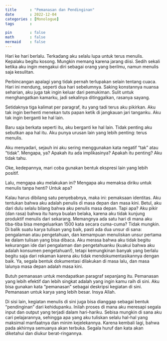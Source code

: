 ```yaml
---
title      : "Pemanasan dan Pendinginan"
date       : 2022-12-04
categories : [Monologue]
tags       : 

pin        : false
math       : false
mermaid    : false
---
```


Hari ke hari berlalu. Terkadang aku selalu lupa untuk terus menulis. Kepalaku begitu kosong. Mungkin memang karena jarang diisi. Sedih sekali ketika aku ingin mengakui diri sebagai orang yang berilmu, namun menulis saja kesulitan.

Perbincangan apalagi yang tidak pernah terlupakan selain tentang cuaca. Hari ini mendung, seperti dua hari sebelumnya. Saking konstannya nuansa seharian, aku juga tak ingin keluar dari pemukiman. Sulit untuk menghangatkan kamarku, jadi sekalinya ditinggalkan, rasanya sayang.

Setidaknya tiga kalimat per paragraf, itu yang tadi terus aku pikirkan. Aku tak ingin berhenti menekan tuts papan ketik di jangkauan jari tanganku. Aku tak ingin berganti ke hal lain.

Baru saja berkata seperti itu, aku berganti ke hal lain. Tidak penting aku sebutkan apa hal itu. Aku punya urusan lain yang lebih penting: terus menulis.

Aku menyadari, sejauh ini aku sering menggunakan kata negatif “tak” atau “tidak”. Mengapa, ya? Apakah itu ada implikasinya? Apakah itu penting? Aku tidak tahu.

Oke, kedepannya, mari coba gunakan bentuk ekspresi lain yang lebih positif.

Lalu, mengapa aku melakukan ini? Mengapa aku memaksa diriku untuk menulis tanpa henti? Untuk apa?

Kalau harus dibilang satu penyebabnya, maka ini: pemaksaan identitas. Aku tentukan bahwa aku adalah penulis di masa depan dan masa kini. Betul, aku dari dulu selalu bilang bahwa aku penulis masa depan. Tapi apa? Aku pikir (dan rasa) bahwa itu hanya bualan belaka, karena aku tidak kunjung produktif menulis dari sekarang. Memangnya ada satu hari di mana aku tiba-tiba bisa mengeluarkan 1500 kata secara cuma-cuma? Tidak mungkin. Di balik suatu karya tulisan yang baik, pasti ada dua unsur di sana: pengalaman atau pengetahuan, dan kemampuan menuliskan unsur pertama ke dalam tulisan yang bisa dibaca. Aku merasa bahwa aku tidak begitu kekurangan ide dari pengalaman dan pengetahuanku (kuakui bahwa aku adalah konsumen pengetahuan!), tetapi kemungkinan banyak yang berlalu begitu saja dari rekaman karena aku tidak mendokumentasikannya dengan baik. Ya, segala bentuk dokumentasi dilakukan di masa lalu, dan masa lalunya masa depan adalah masa kini.

Butuh pemanasan untuk mendapatkan paragraf sepanjang itu. Pemanasan yang lebih efektif dan lebih singkat adalah yang ingin kamu raih di sini. Aku bisa gunakan kata “pemanasan” sebagai deskripsi kegiatan di sini. Pemanasan untuk karya yang lebih besar. Insya Allah.

Di sisi lain, kegiatan menulis di sini juga bisa dianggap sebagai bentuk “pendinginan” dari kehidupanku. Inilah proses di mana aku meresapi segala input dan output yang terjadi dalam hari-hariku. Sebisa mungkin di sana aku cari pelajarannya, sehingga apa yang aku tuliskan selalu hal-hal yang maksimal manfaatnya dan minim kejelekannya. Karena kembali lagi, bahwa pada akhirnya semuanya akan terbuka. Segala huruf dan kata akan diketahui dan diukur berat-ringannya.